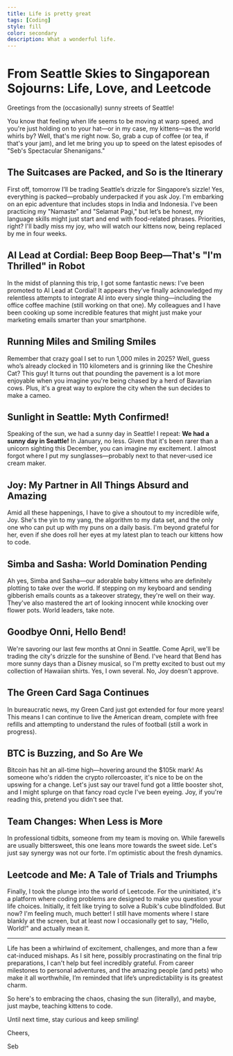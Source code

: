 ```yaml
---
title: Life is pretty great
tags: [Coding]
style: fill
color: secondary
description: What a wonderful life.
---
```


# From Seattle Skies to Singaporean Sojourns: Life, Love, and Leetcode

Greetings from the (occasionally) sunny streets of Seattle!

You know that feeling when life seems to be moving at warp speed, and you're just holding on to your hat—or in my case, my kittens—as the world whirls by? Well, that's me right now. So, grab a cup of coffee (or tea, if that's your jam), and let me bring you up to speed on the latest episodes of "Seb's Spectacular Shenanigans."

## The Suitcases are Packed, and So is the Itinerary

First off, tomorrow I’ll be trading Seattle’s drizzle for Singapore’s sizzle! Yes, everything is packed—probably underpacked if you ask Joy. I'm embarking on an epic adventure that includes stops in India and Indonesia. I've been practicing my "Namaste" and "Selamat Pagi," but let’s be honest, my language skills might just start and end with food-related phrases. Priorities, right? I'll badly miss my joy, who will watch our kittens now, being replaced by me in four weeks.

## AI Lead at Cordial: Beep Boop Beep—That's "I'm Thrilled" in Robot

In the midst of planning this trip, I got some fantastic news: I’ve been promoted to AI Lead at Cordial! It appears they've finally acknowledged my relentless attempts to integrate AI into every single thing—including the office coffee machine (still working on that one). My colleagues and I have been cooking up some incredible features that might just make your marketing emails smarter than your smartphone.

## Running Miles and Smiling Smiles

Remember that crazy goal I set to run 1,000 miles in 2025? Well, guess who’s already clocked in 110 kilometers and is grinning like the Cheshire Cat? This guy! It turns out that pounding the pavement is a lot more enjoyable when you imagine you're being chased by a herd of Bavarian cows. Plus, it's a great way to explore the city when the sun decides to make a cameo.

## Sunlight in Seattle: Myth Confirmed!

Speaking of the sun, we had a sunny day in Seattle! I repeat: **We had a sunny day in Seattle!** In January, no less. Given that it's been rarer than a unicorn sighting this December, you can imagine my excitement. I almost forgot where I put my sunglasses—probably next to that never-used ice cream maker.

## Joy: My Partner in All Things Absurd and Amazing

Amid all these happenings, I have to give a shoutout to my incredible wife, Joy. She's the yin to my yang, the algorithm to my data set, and the only one who can put up with my puns on a daily basis. I'm beyond grateful for her, even if she does roll her eyes at my latest plan to teach our kittens how to code.

## Simba and Sasha: World Domination Pending

Ah yes, Simba and Sasha—our adorable baby kittens who are definitely plotting to take over the world. If stepping on my keyboard and sending gibberish emails counts as a takeover strategy, they're well on their way. They've also mastered the art of looking innocent while knocking over flower pots. World leaders, take note.

## Goodbye Onni, Hello Bend!

We're savoring our last few months at Onni in Seattle. Come April, we'll be trading the city's drizzle for the sunshine of Bend. I've heard that Bend has more sunny days than a Disney musical, so I'm pretty excited to bust out my collection of Hawaiian shirts. Yes, I own several. No, Joy doesn't approve.

## The Green Card Saga Continues

In bureaucratic news, my Green Card just got extended for four more years! This means I can continue to live the American dream, complete with free refills and attempting to understand the rules of football (still a work in progress).

## BTC is Buzzing, and So Are We

Bitcoin has hit an all-time high—hovering around the $105k mark! As someone who's ridden the crypto rollercoaster, it's nice to be on the upswing for a change. Let's just say our travel fund got a little booster shot, and I might splurge on that fancy road cycle I've been eyeing. Joy, if you're reading this, pretend you didn't see that.

## Team Changes: When Less is More

In professional tidbits, someone from my team is moving on. While farewells are usually bittersweet, this one leans more towards the sweet side. Let's just say synergy was not our forte. I'm optimistic about the fresh dynamics.

## Leetcode and Me: A Tale of Trials and Triumphs

Finally, I took the plunge into the world of Leetcode. For the uninitiated, it's a platform where coding problems are designed to make you question your life choices. Initially, it felt like trying to solve a Rubik's cube blindfolded. But now? I'm feeling much, much better! I still have moments where I stare blankly at the screen, but at least now I occasionally get to say, "Hello, World!" and actually mean it.

---

Life has been a whirlwind of excitement, challenges, and more than a few cat-induced mishaps. As I sit here, possibly procrastinating on the final trip preparations, I can't help but feel incredibly grateful. From career milestones to personal adventures, and the amazing people (and pets) who make it all worthwhile, I’m reminded that life’s unpredictability is its greatest charm.

So here's to embracing the chaos, chasing the sun (literally), and maybe, just maybe, teaching kittens to code.

Until next time, stay curious and keep smiling!

Cheers,

Seb